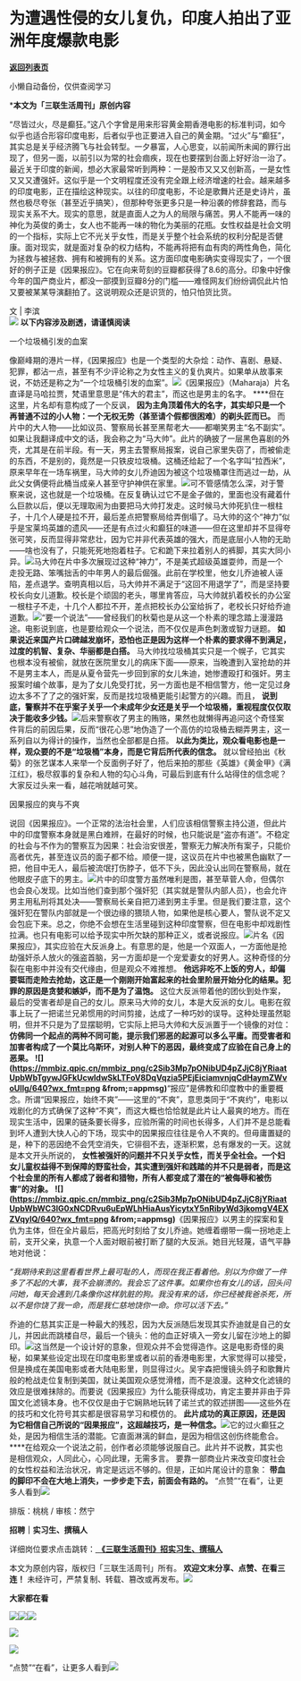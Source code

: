 # 为遭遇性侵的女儿复仇，印度人拍出了亚洲年度爆款电影

[**返回列表页**](/gzh/三联生活周刊)

小懒自动备份，仅供查阅学习

***本文为「三联生活周刊」原创内容**

  
  
“尽皆过火，尽是癫狂。”这八个字曾是用来形容黄金期香港电影的标准判词，如今似乎也适合形容印度电影，后者似乎也正要进入自己的黄金期。“过火”与“癫狂”，其实总是关乎经济腾飞与社会转型。一夕暴富，人心思变，以前闻所未闻的罪行出现了，但另一面，以前引以为常的社会痼疾，现在也要摆到台面上好好治一治了。最近关于印度的新闻，想必大家最常听到两种：一是股市又又又创新高，一是女性又又又遭强奸。这似乎是一个文明程度还没有完全跟上经济增速的社会。越来越多的印度电影，正在描绘这种现实。以往的印度电影，不论是歌舞片还是史诗片，虽然也极尽夸张（甚至近乎搞笑），但那种夸张更多只是一种沿袭的修辞套路，而与现实关系不大。现实的意思，就是直面人之为人的局限与痛苦。男人不能再一味的神化为英俊的勇士，女人也不能再一味的物化为美丽的花瓶。女性权益是社会文明的一个指标，实际上它不光关乎女性，而是关乎整个社会系统的权利分配是否健康。面对现实，就是面对复杂的权力结构，不能再将把有血有肉的两性角色，简化为拯救与被拯救、拥有和被拥有的关系。这方面印度电影确实变得现实了，一个很好的例子正是《因果报应》。它在向来苛刻的豆瓣都获得了8.6的高分。印象中好像今年的国产商业片，都没一部摸到豆瓣8分的门槛——难怪网友们纷纷调侃此片怕又要被某某导演翻拍了。这说明观众还是识货的，怕只怕货比货。  
  
文 | 李滨  
![](https://mmbiz.qpic.cn/mmbiz_gif/c2Sib3Mp7pOMqvBBeG4xs0c7h8WicXVDv2WkgY00vlHsVlj8kWcT6ovT0rZRHpUH95on1H73zrSghL02Ta3L3PSQ/640?wx_fmt=gif&wxfrom;=5&wx;_lazy=1&tp;=webp)
**以下内容涉及剧透，请谨慎阅读**

一个垃圾桶引发的血案

像巅峰期的港片一样，《因果报应》也是一个类型的大杂烩：动作、喜剧、悬疑、犯罪，都沾一点，甚至有不少评论称之为女性主义的复仇爽片。如果单从故事来说，不妨还是称之为“一个垃圾桶引发的血案”。![](https://mmbiz.qpic.cn/mmbiz_gif/V8YsH34RCuEIqCIN2Td90zsfxskuqTXLvrLDPNfK475v83nT1xDps400ZVHKqZicibOeOsXPm7gojtoQ8uKSkiaVA/640?wx_fmt=gif&tp;=webp&wxfrom;=5&wx;_lazy=1)《因果报应》（Maharaja）片名直译是马哈拉贾，梵语里意思是“伟大的君主”，而这也是男主的名字。
****但在这里，片名却有意构成了一个反讽，
**因为主角顶着伟大的名字，其实却只是一个再普通不过的小人物：一个无权无势（甚至请个假都很困难）的剃头匠而已。**
而片中的大人物——比如议员、警察局长甚至黑帮老大——都嘲笑男主“名不副实”。如果让我翻译成中文的话，我会称之为“马大帅”。此片的确披了一层黑色喜剧的外壳，尤其是在前半段。有一天，男主去警察局报案，说自己家里失窃了，而被偷走的东西，不是别的，竟然是一只铁皮垃圾桶。这桶还给起了一个名字叫“拉西米”，原来早年在一场车祸里，马大帅的女儿乔迪因为被这个垃圾桶罩住而逃过一劫，从此父女俩便将此桶当成亲人甚至守护神供在家里。![](https://mmbiz.qpic.cn/mmbiz_gif/V8YsH34RCuEIqCIN2Td90zsfxskuqTXLb5BricZvukAYYyc72x1oBcqawtsr28fx8l029qsTCNfic7T7muVNo79A/640?wx_fmt=gif&tp;=webp&wxfrom;=5&wx;_lazy=1)可不管感情怎么深，对于警察来说，这也就是一个垃圾桶。在反复确认过它不是金子做的，里面也没有藏着什么巨款以后，便以无理取闹为由要把马大帅打发走。这时候马大帅死扒住一根柱子，十几个人硬是拉不开，最后差点把警察局给弄倒塌了。马大帅的这个“神力”似乎是宝莱坞英雄的遗风——还是有点过火和癫狂的味道——但在这里却并不显得夸张可笑，反而显得非常悲壮，因为它并非代表英雄的强大，而是底层小人物的无助——啥也没有了，只能死死地抱着柱子。它和跪下来拉着别人的裤脚，其实大同小异。![](https://mmbiz.qpic.cn/mmbiz_gif/KMotugmMkE5RrCEQ27V9JYVRPujBGAnM0OL2clS5YPf1fiaZOMnE5Zia4uTICYug8n0p3bbLF7FwIgc7k6GmmnTQ/640?wx_fmt=gif&from;=appmsg&tp;=webp&wxfrom;=5&wx;_lazy=1)马大帅在片中多次展现过这种“神力”，不是美式超级英雄耍帅，而是一个走投无路、笨嘴拙舌的中年男人的最后倔强。此前在学校里，他女儿乔迪被人诬陷，差点退学。查明真相以后，马大帅并不满足于“这回不用退学了”，而是坚持要校长向女儿道歉。校长是个顽固的老头，哪里肯答应，马大帅就扒着校长的办公室一根柱子不走，十几个人都拉不开，差点把校长办公室给拆了，老校长只好给乔迪道歉。![](https://mmbiz.qpic.cn/mmbiz_png/c2Sib3Mp7pONibUD4pZJjC8jYRiaatUpbWb3hRMEGgXE57M2LcKqe4qOxy8JkEOJTYgN2mXMzIYwkfzNaWvrsQebQ/640?wx_fmt=png&from;=appmsg)“要一个说法”——曾经我们的秋菊也是从这一个朴素的理念踏上漫漫路途。电影说到底，也是要给观众一个说法，而不仅仅是声色刺激或智力谜题。
**如果说近来国产片口碑越发崩坏，恐怕也正是因为这样一个朴素的要求得不到满足，过度的机智、复杂、华丽都是白搭。**
马大帅找垃圾桶其实只是一个幌子，它其实也根本没有被偷，就放在医院里女儿的病床下面——原来，当晚遭到入室抢劫的并不是男主本人，而是从夏令营先一步回到家的女儿朱迪，她惨遭殴打和强奸。男主报案时编个故事，是为了女儿免受打扰，另一方面也是不相信警方，他一定见过身边太多不了了之的强奸案，反而是找垃圾桶更能引起警方的兴趣。而且，
**说到底，警察并不在乎案子关乎一个未成年少女还是关乎一个垃圾桶，重视程度仅仅取决于能收多少钱。**![](https://mmbiz.qpic.cn/sz_mmbiz_jpg/mscgUN7TcTKEZv5B4WjOYichskunMr0UwGnGUb9Z90UoJcBAdvv6ReWu0LHVyIicMVNiczSzSayvIxjLcAej0nsNA/640?wx_fmt=jpeg&from;=appmsg)后来警察收了男主的贿赂，果然也就懒得再追问这个奇怪案件背后的前因后果，反而“很花心思”地伪造了一个高仿的垃圾桶去糊弄男主，这一系列自以为得计的操作，当然也全部都是白搭。
**以此为类比，观众看电影也是一样，观众要的不是“垃圾桶”本身，而是它背后所代表的信念。**
就以曾经拍出《秋菊》的张艺谋本人来举一个反面例子好了，他后来拍的那些《英雄》《黄金甲》《满江红》，极尽叙事的复杂和人物的勾心斗角，可最后到底有什么站得住的信念呢？大家反过头来一看，越花哨就越可笑。

因果报应的爽与不爽

说回《因果报应》。一个正常的法治社会里，人们应该相信警察主持公道，但此片中的印度警察本身就是黑白难辨，在最好的时候，也只能说是“盗亦有道”。不稳定的社会与不作为的警察互为因果：社会治安很差，警察无力解决所有案子，只能价高者优先，甚至连议员的面子都不给。顺便一提，这议员在片中也被黑色幽默了一把，他目中无人，最后被流氓打伤脖子，低不下头，因此没认出同在警察局，就在他眼皮子底下的男主。![](https://mmbiz.qpic.cn/mmbiz_jpg/V8YsH34RCuEIqCIN2Td90zsfxskuqTXLVwEH0CNTM2bamqOEiakyOn0HxcfpeicwIDtehANrS1bib9mXtO01KhEOw/640?wx_fmt=other&tp;=webp&wxfrom;=5&wx;_lazy=1&wx;_co=1)片中的印度警方虽然唯利是图，甚至草菅人命，但偶尔也会良心发现。比如当他们查到那个强奸犯（其实就是警队内部人员），也会允许男主用私刑将其处决——警察局长亲自把刀递到男主手里。但是我们要注意，这个强奸犯在警队内部就是一个很边缘的猥琐人物，如果他是核心要人，警队说不定又会包庇下来。总之，你绝不会想在生活里碰到这种印度警察，但在电影中却戏剧性拉满。也只有电影可以给予现实中所欠缺的那种正义，或者说报应。![](https://mmbiz.qpic.cn/mmbiz_png/V8YsH34RCuEIqCIN2Td90zsfxskuqTXLxMnKZokZUURP5N6U9gmb0WsPOB5ic7scnFAygf76GX9lm32iajdqXqKg/640?wx_fmt=other&tp;=webp&wxfrom;=5&wx;_lazy=1&wx;_co=1)片名《因果报应》，其实应验在大反派身上。有意思的是，他是一个双面人，一方面他是抢劫强奸杀人放火的强盗首脑，另一方面却是一个宠爱妻女的好男人。这种奇怪的分裂在电影中并没有交代缘由，但是观众不难推想。
**他远非吃不上饭的穷人，却偏要铤而走险去抢劫，这正是一个刚刚开始富起来的社会里阶层开始分化的结果。犯罪的原因是贪婪和嫉妒，而不是为了温饱。**
这位大反派带着他的团伙到处作案，最后的受害者却是自己的女儿。原来马大帅的女儿，本是大反派的女儿。电影在叙事上玩了一把诺兰兄弟惯用的时间剪接，达成了一种巧妙的误导。这种处理虽然聪明，但并不只是为了显摆聪明，它实际上把马大帅和大反派置于一个镜像的对位：
**仿佛同一个起点的两种不同可能，提示我们邪恶的起源可以多么平庸。而受害者和加害者构成了一个莫比乌斯环，对别人种下的恶因，最终变成了应验在自己身上的恶果。**
**![](https://mmbiz.qpic.cn/mmbiz_png/c2Sib3Mp7pONibUD4pZJjC8jYRiaatUpbWbTgywJGFkUcwldwSkLTFoV8DqVqzia5PEjEiciamvnjqCdHaymZWvoUllg/640?wx_fmt=png
&from;=appmsg)**“报应”是佛教和印度教中的重要概念。所谓“因果报应，始终不爽”——这里的“不爽”，意思类同于“不爽约”，电影以戏剧化的方式确保了这种“不爽”，而这大概也恰恰就是此片让人最爽的地方。而在现实生活中，因果的链条要长得多，应验所需的时间也长得多，人们并不是总能看到坏人遭到大快人心的下场，现实中的因果报应往往是令人不爽的。但毋庸置疑的是，种下的恶因绝不会凭空消失，它徘徊不去，逐渐积累，总有爆发的一天。这就是本文开头所说的，
**女性被强奸的问题并不只关乎女性，而关乎全社会。一个妇女儿童权益得不到保障的野蛮社会，其实遭到强奸和践踏的并不只是弱者，而是这个社会里的所有人都成了弱者和猎物，所有人都变成了潜在的“被侮辱和被伤害”的对象。**
**![](https://mmbiz.qpic.cn/mmbiz_png/c2Sib3Mp7pONibUD4pZJjC8jYRiaatUpbWbWC3lG0xNCDRvu6uEpWLhHiaAusYicytxY5nRibyWd3jkomgV4EXZVqylQ/640?wx_fmt=png
&from;=appmsg)**《因果报应》以男主的探案和复仇为主体，但在全片最后，把高光时刻给了女儿乔迪。她缠着绷带一瘸一拐地走上前，支开父亲，执意一个人面对眼前被打断了腿的大反派。她目光轻蔑，语气平静地对他说：

_“我期待来到这里看看世界上最可耻的人，而现在我正看着他。别以为你做了一件多了不起的大事，我不会崩溃的。我会忘了这件事。如果你也有女儿的话，回头问问她，每天会遇到几条像你这样肮脏的狗。我没有来的话，你已经被我爸杀死，所以不是你饶了我一命，而是我仁慈地饶你一命。你可以活下去。”_

乔迪的仁慈其实正是一种最大的残忍，因为大反派随后发现其实乔迪就是自己的女儿，并因此而跳楼自尽，最后一个镜头：他的血正好填入一旁女儿留在沙地上的脚印。![](https://mmbiz.qpic.cn/sz_mmbiz_jpg/mscgUN7TcTKEZv5B4WjOYichskunMr0UwqDicxFz4JcPymSP94XJGo92ic9BFkiaRWzvhdYcfklmjGMxJXlBWB1ErA/640?wx_fmt=jpeg&from;=appmsg)这当然是一个设计好的意象，但观众并不会觉得造作。这是电影奇怪的奥秘，如果某些设定出现在印度电影里或者以前的香港电影里，大家觉得可以接受，但是换成在美国电影或者大陆电影里，则显得过火。吴宇森把慢镜头鸽子和歌舞片般的枪战走位复制到美国，就让美国观众感觉滑稽，而不是浪漫。这种文化滤镜的效应是很难抹除的。而要说《因果报应》为什么能获得成功，肯定主要并非由于异国文化滤镜本身。也不仅仅是由于它娴熟地玩转了诺兰式的叙述拼图——这些外在的技巧和文化符号其实都是很容易学习和模仿的。
**此片成功的真正原因，还是因为它相信自己所说的“因果报应”，这超越技巧，是一种信念。**![](https://mmbiz.qpic.cn/mmbiz_png/c2Sib3Mp7pONibUD4pZJjC8jYRiaatUpbWb2PBsUZXxID3xyMe8kA7yvh4ygf84IjiaXJWxyE2bEMSFplR1MAicsjLA/640?wx_fmt=png&from;=appmsg)它的过火癫狂之处，是因为相信生活的潜能。它直面淋漓的鲜血，是因为相信这创伤终能愈合。
****在给观众一个说法之前，创作者必须能够说服自己。此片并不说教，其实也是相信观众，人同此心，心同此理，无需多言。
要靠一部商业片来改变印度社会的女性权益和法治状况，肯定是远远不够的。但是，正如片尾设计的意象：
**带血的脚印不会在大地上消失，一步步走下去，前面会有路的。**
“点赞”“在看”，让更多人看到![](https://mmbiz.qpic.cn/mmbiz_gif/c2Sib3Mp7pON9hkSZwdTibRHNZSMPyiapUCHJwlyoZVBC3SfmPmF0VKjkm3NiaToQloHFJ6icyicqZnqgXp6pSQJt5gg/640?wx_fmt=gif&from;=appmsg&wxfrom;=5&wx;_lazy=1&tp;=webp)  
  
  
  
  
  

排版：桃桃 / 审核：然宁

  
 **招聘｜实习生、撰稿人**  

详细岗位要求点击跳转：[
**《三联生活周刊》招实习生、撰稿人**](http://mp.weixin.qq.com/s?__biz=MTc5MTU3NTYyMQ==&mid=2651136871&idx=3&sn=f1c0777fe9d31881e5dfca68ebc2937f&chksm=5907324d6e70bb5b3546dfe1c7b31b5fe05664bebbf36356ba9a1a352e0678444cad62875ad4&scene=21#wechat_redirect)

本文为原创内容，版权归「三联生活周刊」所有。 **欢迎文末分享、点赞、在看三连！**
未经许可，严禁复制、转载、篡改或再发布。![](https://mmbiz.qpic.cn/sz_mmbiz_png/Gg7Qtoh7Aic9ZTmAdCc80b4nD7xicgPt863QWU7oNswDx19XrjfTtSl8QwatY2EEZGuNd1WRRiapDZjcDhTnNYmBg/640?wx_fmt=other&wxfrom;=5&wx;_lazy=1&wx;_co=1&retryload;=1&tp;=webp)

 **大家都在看**

  
[![](https://mmbiz.qpic.cn/mmbiz_png/c2Sib3Mp7pOMOc9DyQsficGiaV0YJvNx7MdtpqDic8U5vtwPhuL2EHibLWKoF160GjmnlYlQ77qVQoUwUbB0L5Vrwcg/640?wx_fmt=other&from;=appmsg&wxfrom;=5&wx;_lazy=1&wx;_co=1&tp;=webp)](http://mp.weixin.qq.com/s?__biz=MTc5MTU3NTYyMQ==&mid=2651435364&idx=1&sn=ff94e0c8d0d363bfd65772dfb0b89492&chksm=590ba04e6e7c29581b89306a3b5611f8486c82e5f44d5311f2c70dc3678f261af349366b22ab&scene=21#wechat_redirect)[![](https://mmbiz.qpic.cn/mmbiz_jpg/c2Sib3Mp7pOMia03OQtGPGFsDVbRic7IutmQzfD1KfAKrPrn5hXyDkf8EsDic4uwCndSJia5DPwKcLuNXrU3VicCELOA/640?wx_fmt=other&wxfrom;=5&wx;_lazy=1&wx;_co=1&tp;=webp)](http://mp.weixin.qq.com/s?__biz=MTc5MTU3NTYyMQ==&mid=2651429500&idx=2&sn=dfd65927eadb38a2404064cf0e501b4a&chksm=590b8b566e7c02401fb6155da65fd093695909d6166f6eb8f7cfef5dba6f3a8f9797dc304ae6&scene=21#wechat_redirect)[![](https://mmbiz.qpic.cn/mmbiz_png/c2Sib3Mp7pOMia03OQtGPGFsDVbRic7IutmBek3tYa6Iib5gbCibasmYEib10kGE9n6SIJlqsFM5H2xwbNdNFpUZcZlQ/640?wx_fmt=other&from;=appmsg&wxfrom;=5&wx;_lazy=1&wx;_co=1&tp;=webp)](http://mp.weixin.qq.com/s?__biz=MTc5MTU3NTYyMQ==&mid=2651429756&idx=1&sn=7f3901ab0f3e68602297b1a1169269ad&chksm=590b8a566e7c034051774b1d2a38b79332e8724c17154487da5dac26a1c09a438f75e0f6f1fb&scene=21#wechat_redirect)  

![](https://mmbiz.qpic.cn/sz_mmbiz_png/Gg7Qtoh7Aic9ZTmAdCc80b4nD7xicgPt86k1kgpU51hWCHjV92ryhVW35PLCvLhxLw9XDhXjgeDyZhHSx5EbRcfg/640?wx_fmt=other&wxfrom;=5&wx;_lazy=1&wx;_co=1&retryload;=1&tp;=webp)

  
[![](https://mmbiz.qpic.cn/mmbiz_jpg/c2Sib3Mp7pONuwrdetOsWUZLdDE1J39mLibBBe0vPzCKS1topq8p9JgG9O86KDCNS3SZl7Paa1d80gvHIBg9C0cw/640?wx_fmt=other&from;=appmsg&wxfrom;=5&wx;_lazy=1&wx;_co=1&tp;=webp)]()  
  
“点赞”“在看”，让更多人看到![](https://mmbiz.qpic.cn/mmbiz_gif/c2Sib3Mp7pON9hkSZwdTibRHNZSMPyiapUCHJwlyoZVBC3SfmPmF0VKjkm3NiaToQloHFJ6icyicqZnqgXp6pSQJt5gg/640?wx_fmt=gif&from;=appmsg&wxfrom;=5&wx;_lazy=1&tp;=webp)

